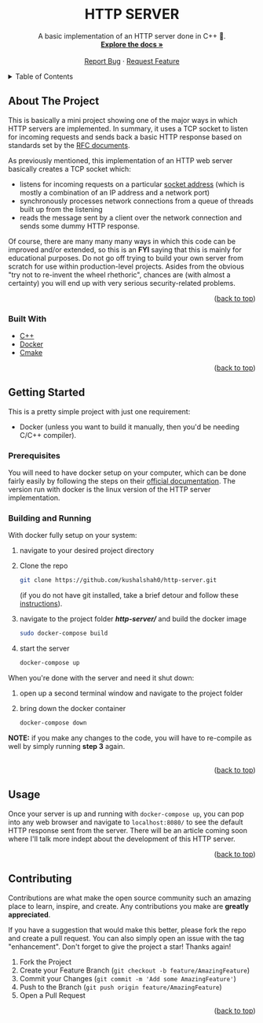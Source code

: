 <div id="top"></div>

<!-- PROJECT LOGO -->
<br />
<div align="center">
<!--   <a href="https://github.com/othneildrew/Best-README-Template">
    <img src="images/logo.png" alt="Logo" width="80" height="80">
  </a> -->

  <h1 align="center">HTTP SERVER</h1>

  <p align="center">
    A basic implementation of an HTTP server done in C++ 🙂.
    <br />
    <a href="https://github.com/kushalshah0/http-server#readme"><strong>Explore the docs »</strong></a>
    <br />
    <br />
<!--     <a href="https://github.com/othneildrew/Best-README-Template">View Demo</a> -->
<!--     · -->
    <a href="https://github.com/kushalshah0/http-server/issues">Report Bug</a>
    ·
    <a href="https://github.com/kushalshah0/http-server/issues">Request Feature</a>
  </p>
</div>



<!-- TABLE OF CONTENTS -->
<details>
  <summary>Table of Contents</summary>
  <ol>
    <li>
      <a href="#about-the-project">About The Project</a>
      <ul>
        <li><a href="#built-with">Built With</a></li>
      </ul>
    </li>
    <li>
      <a href="#getting-started">Getting Started</a>
      <ul>
        <li><a href="#prerequisites">Prerequisites</a></li>
        <li><a href="#building-and-running">Building and Running</a></li>
      </ul>
    </li>
    <li><a href="#usage">Usage</a></li>
    <li><a href="#contributing">Contributing</a></li>
  </ol>
</details>



<!-- ABOUT THE PROJECT -->
## About The Project

<!-- [![Product Name Screen Shot][product-screenshot]](https://example.com) -->

This is basically a mini project showing one of the major ways in which HTTP servers are implemented. In summary, it uses a TCP socket to listen for incoming requests and sends back a basic HTTP response based on standards set by the [RFC documents](https://www.ietf.org/standards/rfcs/).

As previously mentioned, this implementation of an HTTP web server basically creates a TCP socket which:
* listens for incoming requests on a particular [socket address](https://www.ibm.com/docs/en/aix/7.1?topic=addresses-socket-in-tcpip) (which is mostly a combination of an IP address and a network port)
* synchronously processes network connections from a queue of threads built up from the listening
* reads the message sent by a client over the network connection and sends some dummy HTTP response.

Of course, there are many many many ways in which this code can be improved and/or extended, so this is an **FYI** saying that this is mainly for educational purposes. Do not go off trying to build your own server from scratch for use within production-level projects. Asides from the obvious "try not to re-invent the wheel rhethoric", chances are (with almost a certainty) you will end up with very serious security-related problems.

<p align="right">(<a href="#top">back to top</a>)</p>



### Built With


* [C++](http://www.cplusplus.org/)
* [Docker](https://www.docker.com/)
* [Cmake](https://cmake.org/)

<p align="right">(<a href="#top">back to top</a>)</p>



<!-- GETTING STARTED -->
## Getting Started

This is a pretty simple project with just one requirement: 
* Docker (unless you want to build it manually, then you'd be needing C/C++ compiler).

### Prerequisites

You will need to have docker setup on your computer, which can be done fairly easily by following the steps on their [official documentation](https://docs.docker.com/get-docker/). The version run with docker is the linux version of the HTTP server implementation.


### Building and Running

With docker fully setup on your system:

1. navigate to your desired project directory
2. Clone the repo

   ```sh
   git clone https://github.com/kushalshah0/http-server.git
   ```
   (if you do not have git installed, take a brief detour and follow these [instructions](https://git-scm.com/book/en/v2/Getting-Started-Installing-Git)).
3. navigate to the project folder *__http-server/__* and build the docker image

   ```sh
   sudo docker-compose build
   ```
4. start the server
   ```sh
   docker-compose up
   ```

When you're done with the server and need it shut down:

1. open up a second terminal window and navigate to the project folder

2. bring down the docker container

   ```sh
   docker-compose down
   ```  
 **NOTE:** if you make any changes to the code, you will have to re-compile as well by simply running **step 3** again.
 </br></br>
   
<p align="right">(<a href="#top">back to top</a>)</p>

<!-- USAGE EXAMPLES -->
## Usage

Once your server is up and running with `docker-compose up`, you can pop into any web browser and navigate to `localhost:8080/` to see the default HTTP response sent from the server. There will be an article coming soon where I'll talk more indept about the development of this HTTP server.

<p align="right">(<a href="#top">back to top</a>)</p>

<!-- CONTRIBUTING -->
## Contributing

Contributions are what make the open source community such an amazing place to learn, inspire, and create. Any contributions you make are **greatly appreciated**.

If you have a suggestion that would make this better, please fork the repo and create a pull request. You can also simply open an issue with the tag "enhancement".
Don't forget to give the project a star! Thanks again!

1. Fork the Project
2. Create your Feature Branch (`git checkout -b feature/AmazingFeature`)
3. Commit your Changes (`git commit -m 'Add some AmazingFeature'`)
4. Push to the Branch (`git push origin feature/AmazingFeature`)
5. Open a Pull Request

<p align="right">(<a href="#top">back to top</a>)</p>